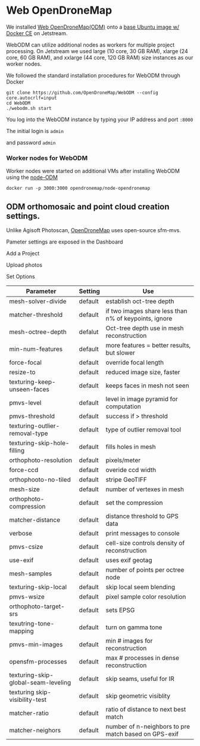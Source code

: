 # Web OpenDroneMap

We installed [Web OpenDroneMap(ODM)](https://github.com/OpenDroneMap/WebODM) 
onto a [base Ubuntu image w/ Docker CE](https://use.jetstream-cloud.org/application/images/359) on Jetstream.

WebODM can utilize additional nodes as workers for multiple project processing. 
On Jetstream we used large (10 core, 30 GB RAM), xlarge (24 core, 60 GB RAM), 
and xxlarge (44 core, 120 GB RAM) size instances as our worker nodes.

We followed the standard installation procedures for WebODM through Docker

```
git clone https://github.com/OpenDroneMap/WebODM --config core.autocrlf=input
cd WebODM
./webodm.sh start
```

You log into the WebODM instance by typing your IP address and port `:8000`

The initial login is `admin`

and password `admin`

### Worker nodes for WebODM

Worker nodes were started on additional VMs after installing WebODM
using the [node-ODM](https://github.com/OpenDroneMap/node-OpenDroneMap)

```
docker run -p 3000:3000 opendronemap/node-opendronemap
```

## ODM orthomosaic and point cloud creation settings.

Unlike Agisoft Photoscan, [OpenDroneMap](https://github.com/OpenDroneMap/OpenDroneMap/wiki/Process-Breakdown) uses open-source sfm-mvs.

Pameter settings are exposed in the Dashboard 

Add a Project

Upload photos

Set Options

|Parameter|Setting|Use|
|---------|-------|-----|
|mesh-solver-divide|default|establish oct-tree depth|
|matcher-threshold|default|if two images share less than n% of keypoints, ignore|
|mesh-octree-depth|defalut|Oct-tree depth use in mesh reconstruction|
|min-num-features|default|more features = better results, but slower|
|force-focal|default|override focal length|
|resize-to|default|reduced image size, faster|
|texturing-keep-unseen-faces|default|keeps faces in mesh not seen|
|pmvs-level|default|level in image pyramid for computation|
|pmvs-threshold|default|success if > threshold|
|texturing-outlier-removal-type|default|type of outlier removal tool|
|texturing-skip-hole-filling|default|fills holes in mesh|
|orthophoto-resolution|default|pixels/meter|
|force-ccd|default|overide ccd width|
|orthophooto-no-tiled|default|stripe GeoTIFF|
|mesh-size|default|number of vertexes in mesh|
|orthophoto-compression|default|set the compression|
|matcher-distance|default|distance threshold to GPS data|
|verbose|default|print messages to console|
|pmvs-csize|default|cell-size controls density of reconstruction|
|use-exif|default|uses exif geotag|
|mesh-samples|default|number of points per octree node|
|texturing-skip-local|default|skip local seem blending|
|pmvs-wsize|default|pixel sample color resolution|
|orthophoto-target-srs|default|sets EPSG|
|texutring-tone-mapping|default|turn on gamma tone|
|pmvs-min-images|default|min # images for reconstruction|
|opensfm-processes|default|max # processes in dense reconstruction|
|texturing-skip-global-seam-leveling|default|skip seams, useful for IR|
|texturing skip-visibility-test|default|skip geometric visiblity|
|matcher-ratio|default|ratio of distance to next best match|
|matcher-neighors|default|number of n-neighbors to pre match based on GPS-exif|
